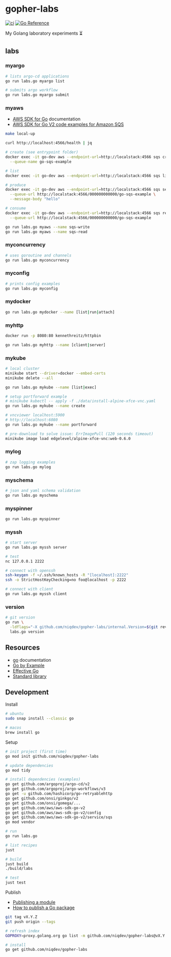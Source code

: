 # gopher-labs

[![ci](https://github.com/niqdev/gopher-labs/actions/workflows/ci.yaml/badge.svg)](https://github.com/niqdev/gopher-labs/actions/workflows/ci.yaml)
[![Go Reference](https://pkg.go.dev/badge/github.com/niqdev/gopher-labs.svg)](https://pkg.go.dev/github.com/niqdev/gopher-labs)

My Golang laboratory experiments :hourglass_flowing_sand:

## labs

### myargo

```bash
# lists argo-cd applications
go run labs.go myargo list

# submits argo workflow
go run labs.go myargo submit
```

### myaws

* [AWS SDK for Go](https://aws.github.io/aws-sdk-go-v2/docs) documentation
* [AWS SDK for Go V2 code examples for Amazon SQS](https://github.com/awsdocs/aws-doc-sdk-examples/tree/main/gov2/sqs)

```bash
make local-up

curl http://localhost:4566/health | jq

# create (see entrypoint folder)
docker exec -it go-dev aws --endpoint-url=http://localstack:4566 sqs create-queue \
  --queue-name go-sqs-example

# list
docker exec -it go-dev aws --endpoint-url=http://localstack:4566 sqs list-queues

# produce
docker exec -it go-dev aws --endpoint-url=http://localstack:4566 sqs send-message \
  --queue-url http://localstack:4566/000000000000/go-sqs-example \
  --message-body "hello"

# consume
docker exec -it go-dev aws --endpoint-url=http://localstack:4566 sqs receive-message \
  --queue-url http://localstack:4566/000000000000/go-sqs-example

go run labs.go myaws --name sqs-write
go run labs.go myaws --name sqs-read
```

### myconcurrency

```bash
# uses goroutine and channels
go run labs.go myconcurrency
```

### myconfig

```bash
# prints config examples
go run labs.go myconfig
```

### mydocker

```bash
go run labs.go mydocker --name [list|run|attach]
```

### myhttp

```bash
docker run -p 8080:80 kennethreitz/httpbin

go run labs.go myhttp --name [client|server]
```

### mykube

```bash
# local cluster
minikube start --driver=docker --embed-certs
minikube delete --all

go run labs.go mykube --name [list|exec]

# setup portforward example
# minikube kubectl -- apply -f ./data/install-alpine-xfce-vnc.yaml
go run labs.go mykube --name create

# vncviewer localhost:5900
# http://localhost:6080
go run labs.go mykube --name portforward

# pre-download to solve issue: ErrImagePull (120 seconds timeout)
minikube image load edgelevel/alpine-xfce-vnc:web-0.6.0
```

### mylog

```bash
# zap logging examples
go run labs.go mylog
```

### myschema

```bash
# json and yaml schema validation
go run labs.go myschema
```

### myspinner

```bash
go run labs.go myspinner
```

### myssh

```bash
# start server
go run labs.go myssh server

# test
nc 127.0.0.1 2222

# connect with openssh
ssh-keygen -f ~/.ssh/known_hosts -R "[localhost]:2222"
ssh -o StrictHostKeyChecking=no foo@localhost -p 2222

# connect with client
go run labs.go myssh client
```

### version

```bash
# git version
go run \
  -ldflags="-X github.com/niqdev/gopher-labs/internal.Version=$(git rev-parse HEAD)" \
  labs.go version
```

## Resources

* [go](https://go.dev/doc) documentation
* [Go by Example](https://gobyexample.com)
* [Effective Go](https://github.com/golovers/effective-go)
* [Standard library](https://pkg.go.dev/std)

## Development

Install
```bash
# ubuntu
sudo snap install --classic go

# macos
brew install go
```

Setup
```bash
# init project (first time)
go mod init github.com/niqdev/gopher-labs

# update dependencies
go mod tidy

# install dependencies (examples)
go get github.com/argoproj/argo-cd/v2
go get github.com/argoproj/argo-workflows/v3
go get -u github.com/hashicorp/go-retryablehttp
go get github.com/onsi/ginkgo/v2
go get github.com/onsi/gomega/...
go get github.com/aws/aws-sdk-go-v2
go get github.com/aws/aws-sdk-go-v2/config
go get github.com/aws/aws-sdk-go-v2/service/sqs
go mod vendor

# run
go run labs.go

# list recipes
just

# build
just build
./build/labs

# test
just test
```

Publish
* [Publishing a module](https://go.dev/doc/modules/publishing)
* [How to publish a Go package](https://stackoverflow.com/questions/43716691/how-to-publish-a-go-package)
```bash
git tag vX.Y.Z
git push origin --tags

# refresh index
GOPROXY=proxy.golang.org go list -m github.com/niqdev/gopher-labs@vX.Y.Z

# install
go get github.com/niqdev/gopher-labs
```
